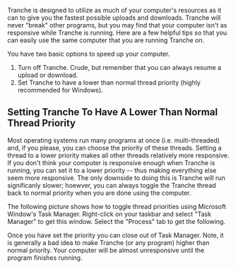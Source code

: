 Tranche is designed to utilize as much of your computer's resources as it can to give you the fastest possible uploads and downloads. Tranche will never "break" other programs, but you may find that your computer isn't as responsive while Tranche is running. Here are a few helpful tips so that you can easily use the same computer that you are running Tranche on.

You have two basic options to speed up your computer.

  1. Turn off Tranche. Crude, but remember that you can always resume a upload or download.
  1. Set Tranche to have a lower than normal thread priority (highly recommended for Windows).



## Setting Tranche To Have A Lower Than Normal Thread Priority ##

Most operating systems run many programs at once (i.e. multi-threaded) and, if you please, you can choose the priority of these threads. Setting a thread to a lower priority makes all other threads relatively more responsive. If you don't think your computer is responsive enough when Tranche is running, you can set it to a lower priority -- thus making everything else seem more responsive. The only downside to doing this is Tranche will run significanly slower; hoewver, you can always toggle the Tranche thread back to normal priority when you are done using the computer.

The following picture shows how to toggle thread priorities using Microsoft Window's Task Manager. Right-click on your taskbar and select "Task Manager" to get this window. Select the "Process" tab to get the following.

Once you have set the priority you can close out of Task Manager. Note, it is generally a bad idea to make Tranche (or any program) higher than normal priority. Your computer will be almost unresponsive until the program finishes running.